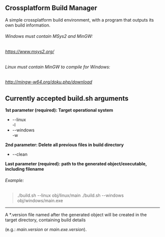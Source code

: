 ## Crossplatform Build Manager
A simple crossplatform build environment, with a program that outputs its own build information.

###### Windows must contain MSys2 and MinGW:
###### https://www.msys2.org/

###### Linux must contain MinGW to compile for Windows:
###### http://mingw-w64.org/doku.php/download

## Currently accepted build.sh arguments
**1st parameter (required):  Target operational system**
- --linux  
  -l
- --windows  
  -w

**2nd parameter:  Delete all previous files in build directory**
- --clean

**Last parameter (required): path to the generated object/executable, including filename**
###### Example:
> ./build.sh --linux   obj/linux/main
> ./build.sh --windows obj/windows/main.exe
---
A \*.version file named after the generated object will be created in the target directory, containing build details

(e.g.: *main.version* or *main.exe.version*).
